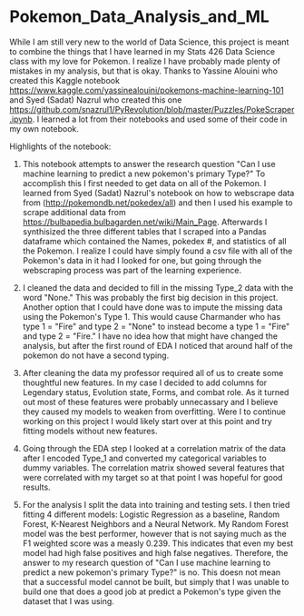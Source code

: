# Pokemon_Data_Analysis_and_ML

While I am still very new to the world of Data Science, this project is meant to combine the things that I have learned in my Stats 426 Data Science class with my love for Pokemon. I realize I have probably made plenty of mistakes in my analysis, but that is okay. Thanks to Yassine Alouini who created this Kaggle notebook https://www.kaggle.com/yassinealouini/pokemons-machine-learning-101 and Syed (Sadat) Nazrul who created this one https://github.com/snazrul1/PyRevolution/blob/master/Puzzles/PokeScraper.ipynb. I learned a lot from their notebooks and used some of their code in my own notebook.

Highlights of the notebook:

1. This notebook attempts to answer the research question "Can I use machine learning to predict a new pokemon's primary Type?" To accomplish this I first needed to get data on all of the Pokemon. I learned from Syed (Sadat) Nazrul's notebook on how to webscrape data from  (http://pokemondb.net/pokedex/all) and then I used his example to scrape additional data from https://bulbapedia.bulbagarden.net/wiki/Main_Page. Afterwards I synthisized the three different tables that I scraped into a Pandas dataframe which contained the Names, pokedex #, and statistics of all the Pokemon. I realize I could have simply found a csv file with all of the Pokemon's data in it had I looked for one, but going through the webscraping process was part of the learning experience.

2. I cleaned the data and decided to fill in the missing Type_2 data with the word "None." This was probably the first big decision in this project. Another option that I could have done was to impute the missing data using the Pokemon's Type 1. This would cause Charmander who has type 1 = "Fire" and type 2 = "None" to instead become a type 1 = "Fire" and type 2 = "Fire." I have no idea how that might have changed the analysis, but after the first round of EDA I noticed that around half of the pokemon do not have a second typing. 

3. After cleaning the data my professor required all of us to create some thoughtful new features. In my case I decided to add columns for Legendary status, Evolution state, Forms, and combat role. As it turned out most of these features were probably unnecassary and I believe they caused my models to weaken from overfitting. Were I to continue working on this project I would likely start over at this point and try fitting models without new features.

4. Going through the EDA step I looked at a correlation matrix of the data after I encoded Type_1 and converted my categorical variables to dummy variables. The correlation matrix showed several features that were correlated with my target so at that point I was hopeful for good results.

5. For the analysis I split the data into training and testing sets. I then tried fitting 4 different models: Logistic Regression as a baseline, Random Forest, K-Nearest Neighbors and a Neural Network. My Random Forest model was the best performer, however that is not saying much as the F1 weighted score was a measly 0.239. This indicates that even my best model had  high false positives and high false negatives. Therefore, the answer to my research question of "Can I use machine learning to predict a new pokemon's primary Type?" is no. This doesn not mean that a successful model cannot be built, but simply that I was unable to build one that does a good job at predict a Pokemon's type given the dataset that I was using.
